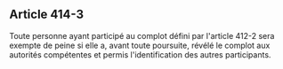 Article 414-3
----
Toute personne ayant participé au complot défini par l'article 412-2 sera
exempte de peine si elle a, avant toute poursuite, révélé le complot aux
autorités compétentes et permis l'identification des autres participants.
